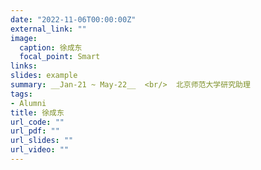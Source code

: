 ```yaml
---
date: "2022-11-06T00:00:00Z"
external_link: ""
image:
  caption: 徐成东
  focal_point: Smart
links:
slides: example
summary: __Jan-21 ~ May-22__  <br/>  北京师范大学研究助理
tags:
- Alumni
title: 徐成东
url_code: ""
url_pdf: ""
url_slides: ""
url_video: ""
---
```


